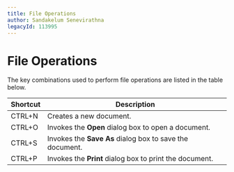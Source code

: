 ```yaml
---
title: File Operations
author: Sandakelum Senevirathna
legacyId: 113995
---
```

# File Operations
The key combinations used to perform file operations are listed in the table below.

| Shortcut | Description |
|---|---|
| CTRL+N | Creates a new document. |
| CTRL+O | Invokes the **Open** dialog box to open a document. |
| CTRL+S | Invokes the **Save As** dialog box to save the document. |
| CTRL+P | Invokes the **Print** dialog box to print the document. |